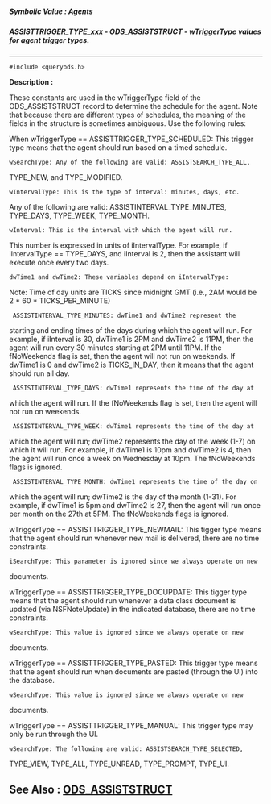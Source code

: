 ##### Symbolic Value : Agents
##### ASSISTTRIGGER_TYPE_xxx - ODS_ASSISTSTRUCT - wTriggerType values for agent trigger types.
---
```
#include <queryods.h>
```
**Description :**

These constants are used in the wTriggerType field of the ODS_ASSISTSTRUCT 
record to determine the schedule for the agent.  Note that because there are 
different types of schedules, the meaning of the fields in the structure is 
sometimes ambiguous. Use the following rules:

When wTriggerType == ASSISTTRIGGER_TYPE_SCHEDULED:
 This trigger type means that the agent should run based on a timed schedule.

	wSearchType: Any of the following are valid: ASSISTSEARCH_TYPE_ALL, 
TYPE_NEW, and
	 TYPE_MODIFIED.

	wIntervalType: This is the type of interval: minutes, days, etc.
  Any of the following are valid: ASSISTINTERVAL_TYPE_MINUTES, TYPE_DAYS, 
TYPE_WEEK,
	 TYPE_MONTH.

	wInterval: This is the interval with which the agent will run.
  This number is expressed in units of iIntervalType. For example, if 
iIntervalType == TYPE_DAYS,
	 and iInterval is 2, then the assistant will execute once every two 
days.

	dwTime1 and dwTime2: These variables depend on iIntervalType:
  Note: Time of day units are TICKS since midnight GMT
	 (i.e., 2AM would be 2 * 60 * TICKS_PER_MINUTE)

	 ASSISTINTERVAL_TYPE_MINUTES: dwTime1 and dwTime2 represent the 
starting and
	 ending times of the days during which the agent will run. For example, 
if iInterval is 30, dwTime1
	 is 2PM and dwTime2 is 11PM, then the agent will run every 30 minutes 
starting at 2PM until
	 11PM. If the fNoWeekends flag is set, then the agent will not run on 
weekends. If dwTime1 is 0
	 and dwTime2 is TICKS_IN_DAY, then it means that the agent should run 
all day.

	 ASSISTINTERVAL_TYPE_DAYS: dwTime1 represents the time of the day at 
which the
	 agent will run. If the fNoWeekends flag is set, then the agent will 
not run on weekends.

	 ASSISTINTERVAL_TYPE_WEEK: dwTime1 represents the time of the day at 
which the
	 agent will run; dwTime2 represents the day of the week (1-7) on which 
it will run. For example, if
  dwTime1 is 10pm and dwTime2 is 4, then the agent will run once a week on 
Wednesday at
	 10pm. The fNoWeekends flags is ignored.

	 ASSISTINTERVAL_TYPE_MONTH: dwTime1 represents the time of the day on 
which the
	 agent will run; dwTime2 is the day of the month (1-31). For example, 
if dwTime1 is 5pm and
	 dwTime2 is 27, then the agent will run once per month on the 27th at 
5PM. The fNoWeekends
	 flags is ignored.

wTriggerType == ASSISTTRIGGER_TYPE_NEWMAIL:
 This tigger type means that the agent should run whenever new mail is 
delivered, there are no time
	constraints.

	iSearchType: This parameter is ignored since we always operate on new 
documents.

wTriggerType == ASSISTTRIGGER_TYPE_DOCUPDATE:
 This tigger type means that the agent should run whenever a data class 
document is updated (via
	NSFNoteUpdate) in the indicated database, there are no time constraints.

	wSearchType: This value is ignored since we always operate on new 
documents.

wTriggerType == ASSISTTRIGGER_TYPE_PASTED:
 This trigger type means that the agent should run when documents are pasted 
(through the UI) into the
	database.

	wSearchType: This value is ignored since we always operate on new 
documents.

wTriggerType == ASSISTTRIGGER_TYPE_MANUAL:
 This trigger type may only be run through the UI.

	wSearchType: The following are valid: ASSISTSEARCH_TYPE_SELECTED, 
TYPE_VIEW, TYPE_ALL,
	 TYPE_UNREAD, TYPE_PROMPT, TYPE_UI.

**See Also :**
[ODS_ASSISTSTRUCT](/reference/Data/ODS_ASSISTSTRUCT)
---
